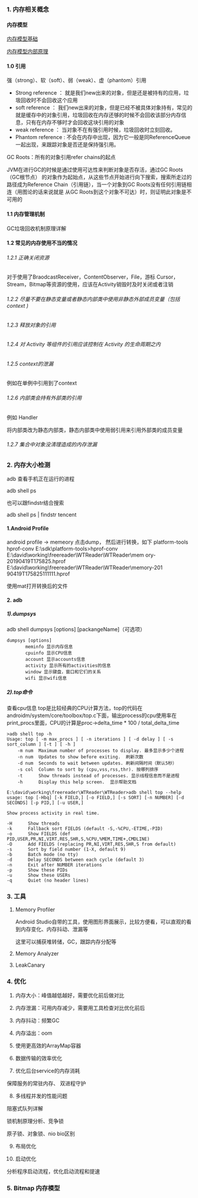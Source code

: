 
### 1. 内存相关概念

#### 内存模型

[内存模型基础](https://juejin.im/post/5b87ad31e51d4538e41066e9)

[内存模型内部原理](https://juejin.im/post/5bc6a6fe6fb9a05d31553dab)

#### 1.0 引用
强（strong）、软（soft）、弱（weak）、虚（phantom）引用

- Strong reference ： 就是我们new出来的对象，但是还是被持有的应用，垃圾回收时不会回收这个应用
- soft reference   ： 我们new出来的对象，但是已经不被具体对象持有，常见的就是缓存中的对象引用，垃圾回收在内存还够的时候不会回收该部分内存信息，只有在内存不够时才会回收这块引用的对象
- weak reference   ： 当对象不在有强引用时候，垃圾回收时立刻回收。
- Phantom reference : 不会在内存中出现，因为它一般是同ReferenceQueue一起出现，来跟踪对象是否还是保持强引用。

GC Roots：所有的对象引用refer chains的起点

JVM在进行GC的时候是通过使用可达性来判断对象是否存活，通过GC Roots（GC根节点）
的对象作为起始点，从这些节点开始进行向下搜索，搜索所走过的路径成为Reference
Chain（引用链），当一个对象到GC Roots没有任何引用链相连（用图论的话来说就是
从GC Roots到这个对象不可达）时，则证明此对象是不可用的


#### 1.1 内存管理机制

GC垃圾回收机制原理详解


#### 1.2 常见的内存使用不当的情况
###### 1.2.1 正确关闭资源
  
对于使用了BraodcastReceiver，ContentObserver，File，游标 Cursor，Stream，Bitmap等资源的使用，应该在Activity销毁时及时关闭或者注销

###### 1.2.2 尽量不要在静态变量或者静态内部类中使用非静态外部成员变量（包括context )

###### 1.2.3 释放对象的引用

###### 1.2.4 对 Activity 等组件的引用应该控制在 Activity 的生命周期之内

###### 1.2.5 context的泄漏
例如在单例中引用到了context

###### 1.2.6 内部类会持有外部类的引用
例如 Handler

将内部类改为静态内部类，静态内部类中使用弱引用来引用外部类的成员变量


###### 1.2.7 集合中对象没清理造成的内存泄漏



### 2. 内存大小检测

adb 查看手机正在运行的进程

adb shell ps

也可以跟findstr结合搜索

adb shell ps | findstr tencent

#### 1.Android Profile


android profile -> memeory 点击dump，
然后进行转换，如下
platform-tools hprof-conv
E:\sdk\platform-tools>hprof-conv E:\david\working\freereader\WTReader\WTReader\mem
ory-20190419T175825.hprof E:\david\working\freereader\WTReader\WTReader\memory-201
90419T175825111111.hprof

使用mat打开转换后的文件

#### 2. adb 
##### 1).dumpsys

adb shell dumpsys [options] [packangeName]（可选项）

    dumpsys [options]
           meminfo 显示内存信息
           cpuinfo 显示CPU信息
           account 显示accounts信息
           activity 显示所有的activities的信息
           window 显示键盘，窗口和它们的关系
           wifi 显示wifi信息



##### 2).top命令
查看cpu信息
top是比较经典的CPU计算方法，top的代码在androidm/system/core/toolbox/top.c下面，输出process的cpu使用率在print_procs里面，CPU的计算是proc->delta_time * 100 / total_delta_time

    >adb shell top -h
    Usage: top [ -m max_procs ] [ -n iterations ] [ -d delay ] [ -s sort_column ] [-t ] [ -h ]
        -m num  Maximum number of processes to display. 最多显示多少个进程
        -n num  Updates to show before exiting.  刷新次数 
        -d num  Seconds to wait between updates. 刷新间隔时间（默认5秒）
        -s col  Column to sort by (cpu,vss,rss,thr). 按哪列排序 
        -t      Show threads instead of processes. 显示线程信息而不是进程
        -h      Display this help screen.  显示帮助文档 
        
    E:\david\working\freereader\WTReader\WTReader>adb shell top --help
    usage: top [-Hbq] [-k FIELD,] [-o FIELD,] [-s SORT] [-n NUMBER] [-d SECONDS] [-p PID,] [-u USER,]
    
    Show process activity in real time.
    
    -H      Show threads
    -k      Fallback sort FIELDS (default -S,-%CPU,-ETIME,-PID)
    -o      Show FIELDS (def PID,USER,PR,NI,VIRT,RES,SHR,S,%CPU,%MEM,TIME+,CMDLINE)
    -O      Add FIELDS (replacing PR,NI,VIRT,RES,SHR,S from default)
    -s      Sort by field number (1-X, default 9)
    -b      Batch mode (no tty)
    -d      Delay SECONDS between each cycle (default 3)
    -n      Exit after NUMBER iterations
    -p      Show these PIDs
    -u      Show these USERs
    -q      Quiet (no header lines)






### 3. 工具

1. Memory Profiler

    Android Studio自带的工具，使用图形界面展示，比较方便看，可以直观的看到内存变化、内存抖动、泄漏等
    
    这里可以捕获堆转储，GC，跟踪内存分配等

2. Memory Analyzer

3. LeakCanary


### 4. 优化

1. 内存大小：峰值越低越好，需要优化前后做对比

2. 内存泄漏：可用内存减少，需要用工具检查对比优化前后

3. 内存抖动：频繁GC

4. 内存溢出：oom

5. 使用更高效的ArrayMap容器

6. 数据传输的效率优化

7. 优化后台service的内存消耗

保障服务的常驻内存、 双进程守护

8. 多线程并发的性能问题

阻塞式队列详解

锁机制原理分析、竞争锁

原子锁、对象锁、nio bio区别

9. 布局优化

10. 启动优化

分析程序启动流程，优化启动流程和提速


### 5. Bitmap 内存模型














